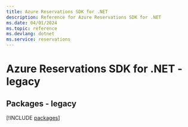 ```yaml
---
title: Azure Reservations SDK for .NET
description: Reference for Azure Reservations SDK for .NET
ms.date: 04/01/2024
ms.topic: reference
ms.devlang: dotnet
ms.service: reservations
---
```

# Azure Reservations SDK for .NET - legacy
## Packages - legacy
[!INCLUDE [packages](reservations-index.md)]